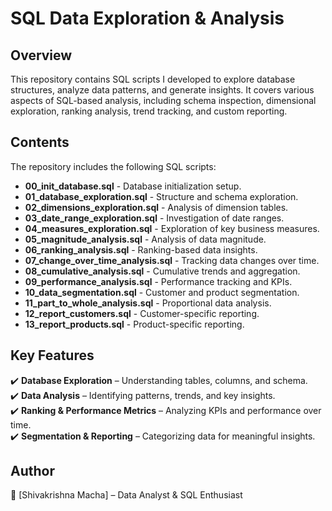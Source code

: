 # SQL Data Exploration & Analysis  

## Overview  
This repository contains SQL scripts I developed to explore database structures, analyze data patterns, and generate insights. It covers various aspects of SQL-based analysis, including schema inspection, dimensional exploration, ranking analysis, trend tracking, and custom reporting.  

## Contents  
The repository includes the following SQL scripts:  

- **00_init_database.sql** - Database initialization setup.  
- **01_database_exploration.sql** - Structure and schema exploration.  
- **02_dimensions_exploration.sql** - Analysis of dimension tables.  
- **03_date_range_exploration.sql** - Investigation of date ranges.  
- **04_measures_exploration.sql** - Exploration of key business measures.  
- **05_magnitude_analysis.sql** - Analysis of data magnitude.  
- **06_ranking_analysis.sql** - Ranking-based data insights.  
- **07_change_over_time_analysis.sql** - Tracking data changes over time.  
- **08_cumulative_analysis.sql** - Cumulative trends and aggregation.  
- **09_performance_analysis.sql** - Performance tracking and KPIs.  
- **10_data_segmentation.sql** - Customer and product segmentation.  
- **11_part_to_whole_analysis.sql** - Proportional data analysis.  
- **12_report_customers.sql** - Customer-specific reporting.  
- **13_report_products.sql** - Product-specific reporting.  

## Key Features  
✔️ **Database Exploration** – Understanding tables, columns, and schema.  
✔️ **Data Analysis** – Identifying patterns, trends, and key insights.  
✔️ **Ranking & Performance Metrics** – Analyzing KPIs and performance over time.  
✔️ **Segmentation & Reporting** – Categorizing data for meaningful insights.  

## Author
📌 [Shivakrishna Macha] – Data Analyst & SQL Enthusiast
